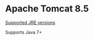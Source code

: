 # Apache Tomcat 8.5

[Supported JRE versions](http://tomcat.apache.org/whichversion.html)

Supports Java 7+